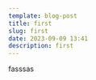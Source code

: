 ```yaml
---
template: blog-post
title: first
slug: first
date: 2023-09-09 13:41
description: first
---
```

f﻿asssas